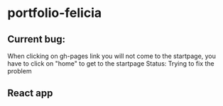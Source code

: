 # portfolio-felicia

## Current bug:

When clicking on gh-pages link you will not come to the startpage, you have to click on "home" to get to the startpage
Status: Trying to fix the problem

## React app
